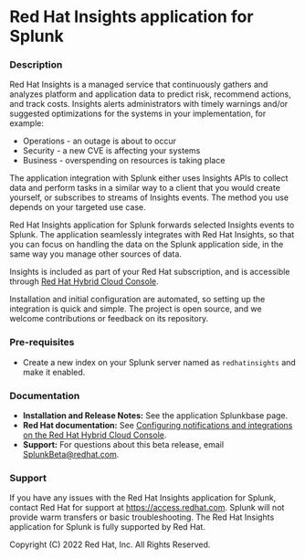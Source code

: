 # Red Hat Insights application for Splunk

### Description

Red Hat Insights is a managed service that continuously gathers and analyzes platform and application data to predict risk, recommend actions, and track costs. Insights alerts administrators with timely warnings and/or suggested optimizations for the systems in your implementation, for example:

- Operations - an outage is about to occur
- Security - a new CVE is affecting your systems
- Business - overspending on resources is taking place

The application integration with Splunk either uses Insights APIs to collect data and perform tasks in a similar way to a client that you would create yourself, or subscribes to streams of Insights events. The method you use depends on your targeted use case.

Red Hat Insights application for Splunk forwards selected Insights events to Splunk. The application seamlessly integrates with Red Hat Insights, so that you can focus on handling the data on the Splunk application side, in the same way you manage other sources of data.

Insights is included as part of your Red Hat subscription, and is accessible through [Red Hat Hybrid Cloud Console](https://console.redhat.com).

Installation and initial configuration are automated, so setting up the integration is quick and simple. The project is open source, and we welcome contributions or feedback on its repository.

### Pre-requisites

- Create a new index on your Splunk server named as `redhatinsights` and make it enabled.

### Documentation

- **Installation and Release Notes:** See the application Splunkbase page.
- **Red Hat documentation:** See [Configuring notifications and integrations on the Red Hat Hybrid Cloud Console](https://access.redhat.com/documentation/en-us/red_hat_hybrid_cloud_console/2023/html/configuring_notifications_and_integrations_on_the_red_hat_hybrid_cloud_console/index).
- **Support:** For questions about this beta release, email <SplunkBeta@redhat.com>.

### Support

If you have any issues with the Red Hat Insights application for Splunk, contact Red Hat for support at <https://access.redhat.com>. Splunk will not provide warm transfers or basic troubleshooting. The Red Hat Insights application for Splunk is fully supported by Red Hat.

Copyright (C) 2022 Red Hat, Inc. All Rights Reserved.
